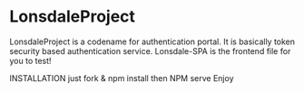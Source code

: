 # LonsdaleProject

LonsdaleProject is a codename for authentication portal. It is basically token security based authentication service.
Lonsdale-SPA is the frontend file for you to test!

INSTALLATION
just fork & npm install
then NPM serve 
Enjoy
